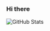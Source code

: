 ### Hi there

![GitHub Stats](https://github-readme-stats.vercel.app/api?username=jan9&theme=radical)
